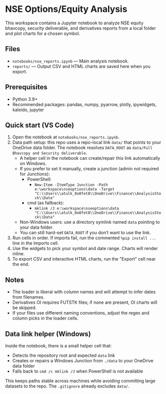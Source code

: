 # NSE Options/Equity Analysis

This workspace contains a Jupyter notebook to analyze NSE equity bhavcopy, security deliverable, and derivatives reports from a local folder and plot charts for a chosen symbol.

## Files

- `notebooks/nse_reports.ipynb` — Main analysis notebook.
- `reports/` — Output CSV and HTML charts are saved here when you export.

## Prerequisites

- Python 3.9+
- Recommended packages: pandas, numpy, pyarrow, plotly, ipywidgets, kaleido, jupyter

## Quick start (VS Code)

1. Open the notebook at `notebooks/nse_reports.ipynb`.
2. Data path setup: this repo uses a repo-local link `data/` that points to your OneDrive data folder. The notebook resolves `DATA_ROOT` as `data/Full Bhavcopy and Security deliverable`.
    - A helper cell in the notebook can create/repair this link automatically on Windows.
    - If you prefer to set it manually, create a junction (admin not required for Junctions):
       - PowerShell:
          - `New-Item -ItemType Junction -Path e:\workspace\nseoptions\data -Target "C:\\Users\\atulk_0o0fet8\\OneDrive\\Finance\\AnalysisStock\\Data"`
       - cmd (as fallback):
          - `mklink /J e:\workspace\nseoptions\data "C:\\Users\\atulk_0o0fet8\\OneDrive\\Finance\\AnalysisStock\\Data"`
    - Non-Windows users: use a directory symlink named `data` pointing to your data folder.
    - You can still hard-set `DATA_ROOT` if you don’t want to use the link.
3. Run cells in order. If imports fail, run the commented `%pip install ...` line in the Imports cell.
4. Use the widgets to pick your symbol and date range. Charts will render inline.
5. To export CSV and interactive HTML charts, run the "Export" cell near the end.

## Notes

- The loader is liberal with column names and will attempt to infer dates from filenames.
- Derivatives OI requires FUTSTK files; if none are present, OI charts will be skipped.
- If your files use different naming conventions, adjust the regex and column picks in the loader cells.

## Data link helper (Windows)

Inside the notebook, there is a small helper cell that:

- Detects the repository root and expected `data` link
- Creates or repairs a Windows Junction from `./data` to your OneDrive data folder
- Falls back to `cmd /c mklink /J` when PowerShell is not available

This keeps paths stable across machines while avoiding committing large datasets to the repo. The `.gitignore` already excludes `data/`.
